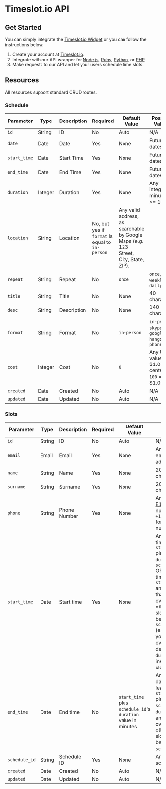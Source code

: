 
# Timeslot.io API

## Get Started

You can simply integrate the [Timeslot.io Widget][widget] or you can follow the instructions below:

[widget]: https://github.com/timeslot/timeslot-widget

1. Create your account at [Timeslot.io](http://timeslot.io/signup).
2. Integrate with our API wrapper for [Node.js][node], [Ruby][ruby], [Python][python], or [PHP][php].
3. Make requests to our API and let your users schedule time slots.

[node]: https://github.com/timeslot/timeslot-node
[ruby]: https://github.com/timeslot/timeslot-ruby
[python]: https://github.com/timeslot/timeslot-python
[php]: https://github.com/timeslot/timeslot-php

## Resources

All resources support standard CRUD routes.

### Schedule

Parameter | Type | Description | Required | Default Value | Possible Values
--- | --- | --- | --- | --- | ---
`id` | String | ID | No | Auto | N/A
`date` | Date | Date | Yes | None | Future dates
`start_time` | Date | Start Time | Yes | None | Future dates
`end_time` | Date | End Time | Yes | None | Future dates
`duration` | Integer | Duration | Yes | None | Any integer in minutes >= 15
`location` | String | Location | No, but yes if `format` is equal to `in-person` | Any valid address, as searchable by Google Maps (e.g. 123 Street, City, State, ZIP).
`repeat` | String | Repeat | No | `once` | `once`, `weekly`, `daily`
`title` | String | Title | No | None | 40 characters
`desc` | String | Description | No | None | 140 characters
`format` | String | Format | No | `in-person` | `in-person`, `skype`, `google-hangout`, `phone`
`cost` | Integer | Cost | No | `0` | Any USD value >= $1.00 in cents, e.g. `100` = $1.00.
`created` | Date | Created | No | Auto | N/A
`updated` | Date | Updated | No | Auto | N/A

### Slots

Parameter | Type | Description | Required | Default Value | Possible Values
--- | --- | --- | --- | --- | ---
`id` | String | ID | No | Auto | N/A
`email` | Email | Email | Yes | None | Any valid email address
`name` | String | Name | Yes | None | 20 characters
`surname` | String | Surname | Yes | None | 20 characters
`phone` | String | Phone Number | Yes | None | Any valid [E164][e164] phone number (e.g. `+16506918337` for US phone number)
`start_time` | Date | Start time | Yes | None | Any valid time between `start_time` plus the `duration` of `schedule_id` OR any valid time between `start_time` and `end_time` that does not overlap with other time slots belonging to `schedule_id` (e.g. this lets you manually override the default `duration` for instances of slots)
`end_time` | Date | End time | No | `start_time` plus `schedule_id`'s `duration` value in minutes | Any valid date that is at least `start_time` plus `schedule_id`'s `duration` long and does not overlap with other time slots belonging to `schedule_id`.
`schedule_id` | String | Schedule ID | Yes | None | Any valid schedule ID
`created` | Date | Created | No | Auto | N/A
`updated` | Date | Updated | No | Auto | N/A

[e164]: http://en.wikipedia.org/wiki/E.164
